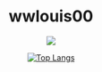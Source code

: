 <h1 align="center"> wwlouis00 </h1>
<div align="center">
<picture>
<source 
  srcset="https://github-readme-stats.vercel.app/api?username=wwlouis00&show_icons=true&theme=radical"
  media="(prefers-color-scheme: dark)"
/>
<img src="https://github-readme-stats.vercel.app/api?username=wwlouis00&show_icons=true"/>
</picture>

[![Top Langs](https://github-readme-stats.vercel.app/api/top-langs/?username=wwlouis00&layout=compact&theme=dracula)](https://github.com/wwlouis00/github-readme-stats)
</div>